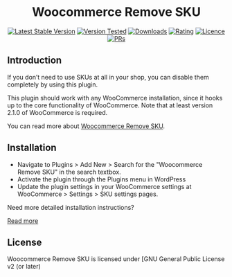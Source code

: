 <h1 align="center">Woocommerce Remove SKU</h1>

<p align="center"><a href="https://wordpress.org/plugins/woocommerce-remove-sku/"><img src="https://img.shields.io/wordpress/plugin/v/woocommerce-remove-sku.svg" alt="Latest Stable Version"></a> <a href="https://wordpress.org/plugins/woocommerce-remove-sku/"><img src="https://img.shields.io/wordpress/v/woocommerce-remove-sku.svg" alt="Version Tested"></a> <a href="https://wordpress.org/plugins/woocommerce-remove-sku/"><img src="https://img.shields.io/wordpress/plugin/dt/woocommerce-remove-sku.svg" alt="Downloads"></a> <a href="https://wordpress.org/plugins/woocommerce-remove-sku/"><img src="https://img.shields.io/wordpress/plugin/r/woocommerce-remove-sku.svg" alt="Rating"></a> <a href="https://wordpress.org/plugins/woocommerce-remove-sku/"><img src="https://img.shields.io/aur/license/yaourt.svg" alt="Licence"></a> <a href="#"><img src="https://img.shields.io/badge/PRs-welcome-brightgreen.svg?style=flat-square" alt="PRs"></a></p>

## Introduction

If you don’t need to use SKUs at all in your shop, you can disable them completely by using this plugin.

This plugin should work with any WooCommerce installation, since it hooks up to the core functionality of WooCommerce. Note that at least version 2.1.0 of WooCommerce is required.

You can read more about [Woocommerce Remove SKU](https://www.freewebmentor.com/2015/06/woocommerce-remove-sku.html).

## Installation

* Navigate to Plugins > Add New > Search for the "Woocommerce Remove SKU" in the search textbox.
* Activate the plugin through the Plugins menu in WordPress
* Update the plugin settings in your WooCommerce settings at WooCommerce > Settings > SKU settings pages.

Need more detailed installation instructions?

[Read more](https://www.freewebmentor.com/2015/06/woocommerce-remove-sku.html)

## License

Woocommerce Remove SKU is licensed under [GNU General Public License v2 (or later)
